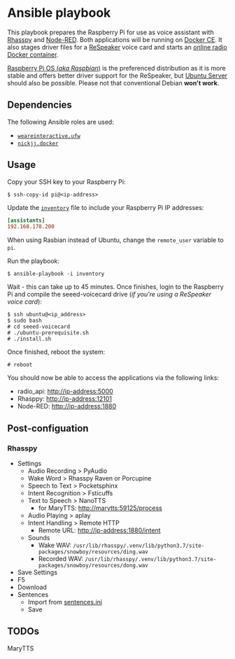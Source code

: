 # Ansible playbook

This playbook prepares the Raspberry Pi for use as voice assistant with [Rhasspy](https://github.com/synesthesiam/rhasspy) and [Node-RED](https://nodered.org). Both applications will be running on [Docker CE](https://docs.docker.com/get-docker/). It also stages driver files for a [ReSpeaker](https://respeaker.io) voice card and starts an [online radio Docker container](https://github.com/stdevel/radio_api).

[Raspberry Pi OS (*aka Raspbian*)](https://raspbian.org) is the preferenced distribution as it is more stable and offers better driver support for the ReSpeaker, but [Ubuntu Server](https://ubuntu.com/download/raspberry-pi) should also be possible. Please not that conventional Debian **won't work**.

## Dependencies

The following Ansible roles are used:

- [`weareinteractive.ufw`](https://galaxy.ansible.com/weareinteractive/ufw)
- [`nickjj.docker`](https://galaxy.ansible.com/nickjj/docker)

## Usage

Copy your SSH key to your Raspberry Pi:

```shell
$ ssh-copy-id pi@<ip-address>
```

Update the [`inventory`](inventory) file to include your Raspberry Pi IP addresses:

```ini
[assistants]
192.168.178.200
```

When using Rasbian instead of Ubuntu, change the `remote_user` variable to `pi`.

Run the playbook:

```shell
$ ansible-playbook -i inventory
```

Wait - this can take up to 45 minutes.
Once finishes, login to the Raspberry Pi and compile the seeed-voicecard drive (*if you're using a ReSpeaker voice card*):

```shell
$ ssh ubuntu@<ip_address>
$ sudo bash
# cd seeed-voicecard
# ./ubuntu-prerequisite.sh
# ./install.sh
```

Once finished, reboot the system:

```shell
# reboot
```

You should now be able to access the applications via the following links:

- radio_api: [http://ip-address:5000](http://ip-address:5000)
- Rhasppy: [http://ip-address:12101](http://ip-address:12101)
- Node-RED: [http://ip-address:1880](http://ip-address:1880)

## Post-configuation

### Rhasspy

- Settings
  - Audio Recording > PyAudio
  - Wake Word > Rhasspy Raven or Porcupine
  - Speech to Text > Pocketsphinx
  - Intent Recognition > Fsticuffs
  - Text to Speech > NanoTTS
    - for MaryTTS: [http://marytts:59125/process](http://marytts:59125/process)
  - Audio Playing > aplay
  - Intent Handling > Remote HTTP
    - Remote URL: [http://ip-address:1880/intent](http://ip-address:1880/intent)
  - Sounds
    - Wake WAV: `/usr/lib/rhasspy/.venv/lib/python3.7/site-packages/snowboy/resources/ding.wav`
    - Recorded WAV: `/usr/lib/rhasspy/.venv/lib/python3.7/site-packages/snowboy/resources/dong.wav`
- Save Settings
- F5
- Download
- Sentences
  - Import from [sentences.ini](templates/sentences.ini)
  - Save

## TODOs

MaryTTS
